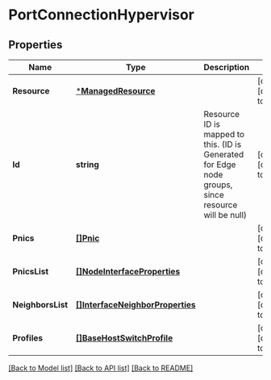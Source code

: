 # PortConnectionHypervisor

## Properties
Name | Type | Description | Notes
------------ | ------------- | ------------- | -------------
**Resource** | [***ManagedResource**](ManagedResource.md) |  | [optional] [default to null]
**Id** | **string** | Resource ID is mapped to this. (ID is Generated for Edge node groups, since resource will be null) | [optional] [default to null]
**Pnics** | [**[]Pnic**](Pnic.md) |  | [optional] [default to null]
**PnicsList** | [**[]NodeInterfaceProperties**](NodeInterfaceProperties.md) |  | [optional] [default to null]
**NeighborsList** | [**[]InterfaceNeighborProperties**](InterfaceNeighborProperties.md) |  | [optional] [default to null]
**Profiles** | [**[]BaseHostSwitchProfile**](BaseHostSwitchProfile.md) |  | [optional] [default to null]

[[Back to Model list]](../README.md#documentation-for-models) [[Back to API list]](../README.md#documentation-for-api-endpoints) [[Back to README]](../README.md)


